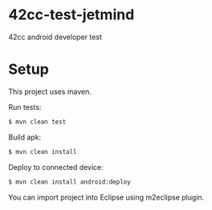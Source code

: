 42cc-test-jetmind
=================

42cc android developer test

Setup
=====

This project uses maven.

Run tests:

```bash
$ mvn clean test
```

Build apk:

```bash
$ mvn clean install
```

Deploy to connected device:

```bash
$ mvn clean install android:deploy
```

You can import project into Eclipse using m2eclipse plugin.
